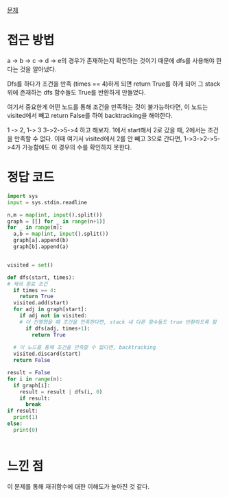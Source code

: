 ﻿[문제](https://www.acmicpc.net/problem/13023)

# 접근 방법
a -> b -> c -> d -> e의 경우가 존재하는지 확인하는 것이기 때문에 dfs를 사용해야 한다는 것을 알아냈다. 

Dfs를 하다가 조건을 만족 (times == 4)하게 되면 return True를 하게 되어 그 stack 위에 존재하는 dfs 함수들도 True를 반환하게 만들었다.

여기서 중요한게 어떤 노드를 통해 조건을 만족하는 것이 불가능하다면, 이 노드는 visited에서 빼고 return False를 하여 backtracking을 해야한다. 

1 -> 2,
1-> 3
3->2->5->4
하고 해보자. 1에서 start해서 2로 갔을 때, 2에서는 조건을 만족할 수 없다. 이때 여기서 visited에서 2를 안 빼고 3으로 간다면, 1->3->2->5->4가 가능함에도 이 경우의 수를 확인하지 못한다.

# 정답 코드
``` python
import sys
input = sys.stdin.readline

n,m = map(int, input().split())
graph = [[] for _ in range(n+1)]
for _ in range(m):
  a,b = map(int, input().split())
  graph[a].append(b)
  graph[b].append(a)


visited = set()

def dfs(start, times):
# 재귀 종료 조건
  if times == 4:
    return True
  visited.add(start)
  for adj in graph[start]:
    if adj not in visited:
    # 더 진행했을 때 조건을 만족한다면, stack 내 다른 함수들도 true 반환하도록 함
      if dfs(adj, times+1):
        return True
        
  # 이 노드를 통해 조건을 만족할 수 없다면, backtracking
  visited.discard(start)
  return False

result = False
for i in range(n):
  if graph[i]:
    result = result | dfs(i, 0)
    if result:
      break
if result:
  print(1)
else:
  print(0)
      
``` 


# 느낀 점
이 문제를 통해 재귀함수에 대한 이해도가 높아진 것 같다.
